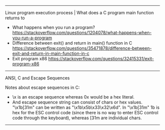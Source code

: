 ----
Linux program execution process | What does a C program main function returns to

* What happens when you run a program? https://stackoverflow.com/questions/1204078/what-happens-when-you-run-a-program
* Difference between exit() and return in main() function in C https://stackoverflow.com/questions/35471878/difference-between-exit-and-return-in-main-function-in-c
* Exit program x86 https://stackoverflow.com/questions/32415331/exit-program-x86
----
ANSI, C and Escape Sequences

Notes about escape sequences in C:
* \x is an escape sequence whereas 0x would be a hex literal.
* And escape sequence string can consist of chars or hex values. "\x1b[31m" can be written as "\x1b\x5b\x33\x32\x6d". In "\x1b[31m" 1b is hex for the ESC control code (since there is no way to enter ESC control code through the keyboard), whereas [31m are individual chars.
----
